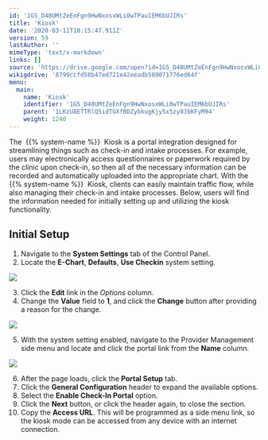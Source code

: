 ```yaml
---
id: '1G5_D48UMtZeEnFgn9HwNxosxWLi0wTPauIEM6bUJIRs'
title: 'Kiosk'
date: '2020-03-11T18:15:47.911Z'
version: 59
lastAuthor: ''
mimeType: 'text/x-markdown'
links: []
source: 'https://drive.google.com/open?id=1G5_D48UMtZeEnFgn9HwNxosxWLi0wTPauIEM6bUJIRs'
wikigdrive: '8799ccfd58b47ed721e42eeadb589071776ed64f'
menu:
  main:
    name: 'Kiosk'
    identifier: '1G5_D48UMtZeEnFgn9HwNxosxWLi0wTPauIEM6bUJIRs'
    parent: '1LKzU8ETTRlQ5idTGXfBDZybkugKjy5x5zy0JbKFyM94'
    weight: 1240
---
```

The  {{% system-name %}}  Kiosk is a portal integration designed for streamlining things such as check-in and intake processes. For example, users may electronically access questionnaires or paperwork required by the clinic upon check-in, so then all of the necessary information can be recorded and automatically uploaded into the appropriate chart. With the  {{% system-name %}}  Kiosk, clients can easily maintain traffic flow, while also managing their check-in and intake processes. Below, users will find the information needed for initially setting up and utilizing the kiosk functionality.
  
## Initial Setup  

1. Navigate to the <strong>System Settings</strong> tab of the Control Panel.
2. Locate the <strong>E-Chart</strong>, <strong>Defaults</strong>, <strong>Use Checkin</strong> system setting.

  
![](../kiosk.assets/100002010000059E000001CEFAEF875933425A01.png)  


3. Click the <strong>Edit</strong> link in the <em>Options</em> column.
4. Change the <strong>Value</strong> field to <strong>1</strong>, and click the <strong>Change</strong> button after providing a reason for the change.

  
![](../kiosk.assets/100002010000059F000001F6FF285D24307F3C7C.png)  


5. With the system setting enabled, navigate to the Provider Management side menu and locate and click the portal link from the <strong>Name</strong> column.

  
![](../kiosk.assets/100002010000059C000001EF1D47D74278C76D71.png)  


6. After the page loads, click the <strong>Portal Setup</strong> tab.
7. Click the <strong>General Configuration</strong> header to expand the available options.
8. Select the <strong>Enable Check-In Portal</strong> option.
9. Click the <strong>Next</strong> button, or click the header again, to close the section.
10. Copy the <strong>Access URL</strong>. This will be programmed as a side menu link, so the kiosk mode can be accessed from any device with an internet connection.
